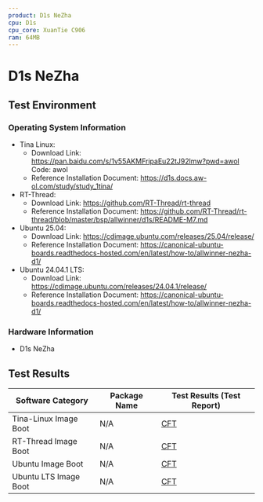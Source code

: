 ```yaml
---
product: D1s NeZha
cpu: D1s
cpu_core: XuanTie C906
ram: 64MB
---
```


# D1s NeZha

## Test Environment

### Operating System Information

- Tina Linux:
  - Download Link: https://pan.baidu.com/s/1v55AKMFripaEu22tJ92lmw?pwd=awol Code: awol
  - Reference Installation Document: https://d1s.docs.aw-ol.com/study/study_1tina/
- RT-Thread:
  - Download Link: https://github.com/RT-Thread/rt-thread
  - Reference Installation Document: https://github.com/RT-Thread/rt-thread/blob/master/bsp/allwinner/d1s/README-M7.md
- Ubuntu 25.04:
  - Download Link: https://cdimage.ubuntu.com/releases/25.04/release/
  - Reference Installation Document: https://canonical-ubuntu-boards.readthedocs-hosted.com/en/latest/how-to/allwinner-nezha-d1/
- Ubuntu 24.04.1 LTS:
  - Download Link: https://cdimage.ubuntu.com/releases/24.04.1/release/
  - Reference Installation Document: https://canonical-ubuntu-boards.readthedocs-hosted.com/en/latest/how-to/allwinner-nezha-d1/

### Hardware Information

- D1s NeZha

## Test Results


| Software Category     | Package Name | Test Results (Test Report) |
| --------------------- | ------------ | -------------------------- |
| Tina-Linux Image Boot | N/A          | [CFT][Tina]                |
| RT-Thread Image Boot  | N/A          | [CFT][RT-Thread]           |
| Ubuntu Image Boot     | N/A          | [CFT][Ubuntu]              |
| Ubuntu LTS Image Boot | N/A          | [CFT][Ubuntu LTS]          |

[Tina]: ./TinaLinux/README.md
[RT-Thread]: ./RT-Thread/README.md
[Ubuntu]: ./Ubuntu/README.md
[Ubuntu LTS]: ./Ubuntu/README_LTS.md
